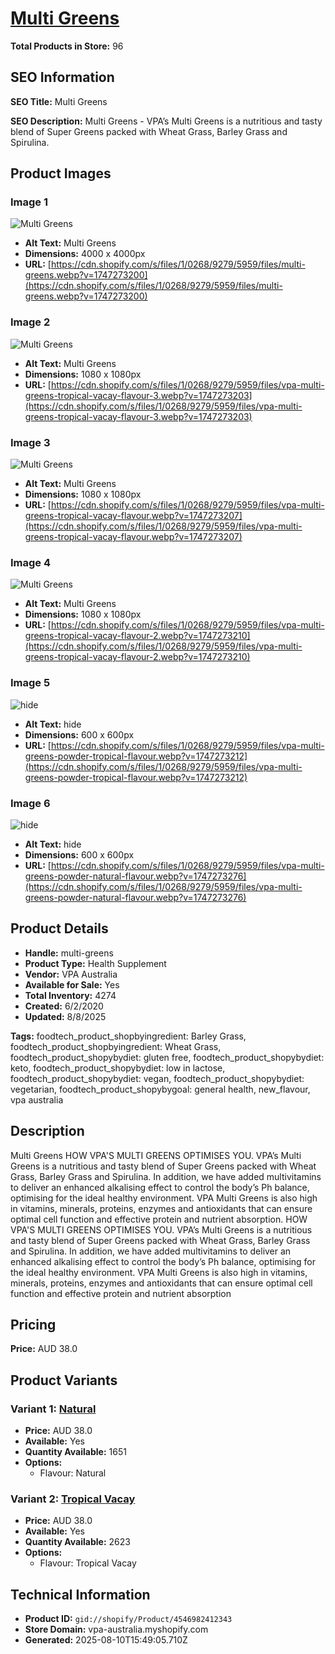 # [Multi Greens](https://vpa-australia.myshopify.com/products/multi-greens)

**Total Products in Store:** 96

## SEO Information

**SEO Title:** Multi Greens

**SEO Description:** Multi Greens - VPA’s Multi Greens is a nutritious and tasty blend of Super Greens packed with Wheat Grass, Barley Grass and Spirulina.

## Product Images

### Image 1
![Multi Greens](https://cdn.shopify.com/s/files/1/0268/9279/5959/files/multi-greens.webp?v=1747273200)

- **Alt Text:** Multi Greens
- **Dimensions:** 4000 x 4000px
- **URL:** [https://cdn.shopify.com/s/files/1/0268/9279/5959/files/multi-greens.webp?v=1747273200](https://cdn.shopify.com/s/files/1/0268/9279/5959/files/multi-greens.webp?v=1747273200)

### Image 2
![Multi Greens](https://cdn.shopify.com/s/files/1/0268/9279/5959/files/vpa-multi-greens-tropical-vacay-flavour-3.webp?v=1747273203)

- **Alt Text:** Multi Greens
- **Dimensions:** 1080 x 1080px
- **URL:** [https://cdn.shopify.com/s/files/1/0268/9279/5959/files/vpa-multi-greens-tropical-vacay-flavour-3.webp?v=1747273203](https://cdn.shopify.com/s/files/1/0268/9279/5959/files/vpa-multi-greens-tropical-vacay-flavour-3.webp?v=1747273203)

### Image 3
![Multi Greens](https://cdn.shopify.com/s/files/1/0268/9279/5959/files/vpa-multi-greens-tropical-vacay-flavour.webp?v=1747273207)

- **Alt Text:** Multi Greens
- **Dimensions:** 1080 x 1080px
- **URL:** [https://cdn.shopify.com/s/files/1/0268/9279/5959/files/vpa-multi-greens-tropical-vacay-flavour.webp?v=1747273207](https://cdn.shopify.com/s/files/1/0268/9279/5959/files/vpa-multi-greens-tropical-vacay-flavour.webp?v=1747273207)

### Image 4
![Multi Greens](https://cdn.shopify.com/s/files/1/0268/9279/5959/files/vpa-multi-greens-tropical-vacay-flavour-2.webp?v=1747273210)

- **Alt Text:** Multi Greens
- **Dimensions:** 1080 x 1080px
- **URL:** [https://cdn.shopify.com/s/files/1/0268/9279/5959/files/vpa-multi-greens-tropical-vacay-flavour-2.webp?v=1747273210](https://cdn.shopify.com/s/files/1/0268/9279/5959/files/vpa-multi-greens-tropical-vacay-flavour-2.webp?v=1747273210)

### Image 5
![hide](https://cdn.shopify.com/s/files/1/0268/9279/5959/files/vpa-multi-greens-powder-tropical-flavour.webp?v=1747273212)

- **Alt Text:** hide
- **Dimensions:** 600 x 600px
- **URL:** [https://cdn.shopify.com/s/files/1/0268/9279/5959/files/vpa-multi-greens-powder-tropical-flavour.webp?v=1747273212](https://cdn.shopify.com/s/files/1/0268/9279/5959/files/vpa-multi-greens-powder-tropical-flavour.webp?v=1747273212)

### Image 6
![hide](https://cdn.shopify.com/s/files/1/0268/9279/5959/files/vpa-multi-greens-powder-natural-flavour.webp?v=1747273276)

- **Alt Text:** hide
- **Dimensions:** 600 x 600px
- **URL:** [https://cdn.shopify.com/s/files/1/0268/9279/5959/files/vpa-multi-greens-powder-natural-flavour.webp?v=1747273276](https://cdn.shopify.com/s/files/1/0268/9279/5959/files/vpa-multi-greens-powder-natural-flavour.webp?v=1747273276)

## Product Details

- **Handle:** multi-greens
- **Product Type:** Health Supplement
- **Vendor:** VPA Australia
- **Available for Sale:** Yes
- **Total Inventory:** 4274
- **Created:** 6/2/2020
- **Updated:** 8/8/2025

**Tags:** foodtech_product_shopbyingredient: Barley Grass, foodtech_product_shopbyingredient: Wheat Grass, foodtech_product_shopybydiet: gluten free, foodtech_product_shopybydiet: keto, foodtech_product_shopybydiet: low in lactose, foodtech_product_shopybydiet: vegan, foodtech_product_shopybydiet: vegetarian, foodtech_product_shopybygoal: general health, new_flavour, vpa australia

## Description

Multi Greens HOW VPA'S MULTI GREENS OPTIMISES YOU. VPA’s Multi Greens is a nutritious and tasty blend of Super Greens packed with Wheat Grass, Barley Grass and Spirulina. In addition, we have added multivitamins to deliver an enhanced alkalising effect to control the body’s Ph balance, optimising for the ideal healthy environment. VPA Multi Greens is also high in vitamins, minerals, proteins, enzymes and antioxidants that can ensure optimal cell function and effective protein and nutrient absorption. HOW VPA'S MULTI GREENS OPTIMISES YOU. VPA’s Multi Greens is a nutritious and tasty blend of Super Greens packed with Wheat Grass, Barley Grass and Spirulina. In addition, we have added multivitamins to deliver an enhanced alkalising effect to control the body’s Ph balance, optimising for the ideal healthy environment. VPA Multi Greens is also high in vitamins, minerals, proteins, enzymes and antioxidants that can ensure optimal cell function and effective protein and nutrient absorption

## Pricing

**Price:** AUD 38.0

## Product Variants

### Variant 1: [Natural](https://vpa-australia.myshopify.com/products/multi-greens)

- **Price:** AUD 38.0
- **Available:** Yes
- **Quantity Available:** 1651
- **Options:**
  - Flavour: Natural

### Variant 2: [Tropical Vacay](https://vpa-australia.myshopify.com/products/multi-greens)

- **Price:** AUD 38.0
- **Available:** Yes
- **Quantity Available:** 2623
- **Options:**
  - Flavour: Tropical Vacay

## Technical Information

- **Product ID:** `gid://shopify/Product/4546982412343`
- **Store Domain:** vpa-australia.myshopify.com
- **Generated:** 2025-08-10T15:49:05.710Z

